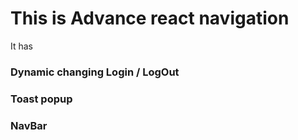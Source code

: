 # This is Advance react navigation
It has 
### Dynamic changing Login / LogOut
### Toast popup
### NavBar


